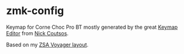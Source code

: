 # zmk-config

Keymap for Corne Choc Pro BT mostly generated by the great [Keymap Editor](https://nickcoutsos.github.io/keymap-editor/)
from [Nick Coutsos](https://nickcoutsos.github.io/).

Based on my [ZSA Voyager layout](https://configure.zsa.io/voyager/layouts/ageno/).
